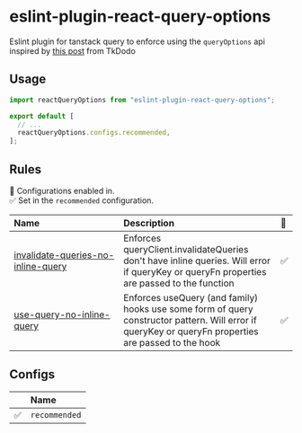 # eslint-plugin-react-query-options

Eslint plugin for tanstack query to enforce using the `queryOptions` api inspired by [this post](https://tkdodo.eu/blog/the-query-options-api) from TkDodo

## Usage

```js
import reactQueryOptions from "eslint-plugin-react-query-options";

export default [
  // ...
  reactQueryOptions.configs.recommended,
];
```

## Rules

<!-- prettier-ignore-start -->
<!-- begin auto-generated rules list -->

💼 Configurations enabled in.\
✅ Set in the `recommended` configuration.

| Name                                                                                   | Description                                                                                                                                          | 💼 |
| :------------------------------------------------------------------------------------- | :--------------------------------------------------------------------------------------------------------------------------------------------------- | :- |
| [invalidate-queries-no-inline-query](docs/rules/invalidate-queries-no-inline-query.md) | Enforces queryClient.invalidateQueries don't have inline queries. Will error if queryKey or queryFn properties are passed to the function            | ✅  |
| [use-query-no-inline-query](docs/rules/use-query-no-inline-query.md)                   | Enforces useQuery (and family) hooks use some form of query constructor pattern. Will error if queryKey or queryFn properties are passed to the hook | ✅  |

<!-- end auto-generated rules list -->
<!-- prettier-ignore-end -->

## Configs

<!-- begin auto-generated configs list -->

|    | Name          |
| :- | :------------ |
| ✅  | `recommended` |

<!-- end auto-generated configs list -->

